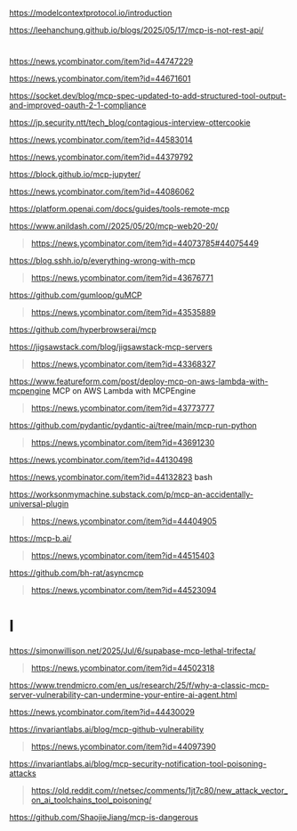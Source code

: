 https://modelcontextprotocol.io/introduction

https://leehanchung.github.io/blogs/2025/05/17/mcp-is-not-rest-api/

#
https://news.ycombinator.com/item?id=44747229

https://news.ycombinator.com/item?id=44671601

https://socket.dev/blog/mcp-spec-updated-to-add-structured-tool-output-and-improved-oauth-2-1-compliance

https://jp.security.ntt/tech_blog/contagious-interview-ottercookie

https://news.ycombinator.com/item?id=44583014

https://news.ycombinator.com/item?id=44379792

https://block.github.io/mcp-jupyter/

https://news.ycombinator.com/item?id=44086062

https://platform.openai.com/docs/guides/tools-remote-mcp

https://www.anildash.com//2025/05/20/mcp-web20-20/
> https://news.ycombinator.com/item?id=44073785#44075449

https://blog.sshh.io/p/everything-wrong-with-mcp
> https://news.ycombinator.com/item?id=43676771

https://github.com/gumloop/guMCP
> https://news.ycombinator.com/item?id=43535889

https://github.com/hyperbrowserai/mcp

https://jigsawstack.com/blog/jigsawstack-mcp-servers
> https://news.ycombinator.com/item?id=43368327

https://www.featureform.com/post/deploy-mcp-on-aws-lambda-with-mcpengine MCP on AWS Lambda with MCPEngine
> https://news.ycombinator.com/item?id=43773777

https://github.com/pydantic/pydantic-ai/tree/main/mcp-run-python
> https://news.ycombinator.com/item?id=43691230

https://news.ycombinator.com/item?id=44130498

https://news.ycombinator.com/item?id=44132823 bash

https://worksonmymachine.substack.com/p/mcp-an-accidentally-universal-plugin
> https://news.ycombinator.com/item?id=44404905

https://mcp-b.ai/
> https://news.ycombinator.com/item?id=44515403

https://github.com/bh-rat/asyncmcp
> https://news.ycombinator.com/item?id=44523094

# I
https://simonwillison.net/2025/Jul/6/supabase-mcp-lethal-trifecta/
> https://news.ycombinator.com/item?id=44502318

https://www.trendmicro.com/en_us/research/25/f/why-a-classic-mcp-server-vulnerability-can-undermine-your-entire-ai-agent.html

https://news.ycombinator.com/item?id=44430029

https://invariantlabs.ai/blog/mcp-github-vulnerability
> https://news.ycombinator.com/item?id=44097390

https://invariantlabs.ai/blog/mcp-security-notification-tool-poisoning-attacks
> https://old.reddit.com/r/netsec/comments/1jt7c80/new_attack_vector_on_ai_toolchains_tool_poisoning/

https://github.com/ShaojieJiang/mcp-is-dangerous